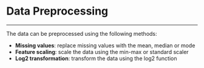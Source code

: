 # Data Preprocessing
--------------------
The data can be preprocessed using the following methods:
- **Missing values**: replace missing values with the mean, median or mode
- **Feature scaling**: scale the data using the min-max or standard scaler
- **Log2 transformation**: transform the data using the log2 function
